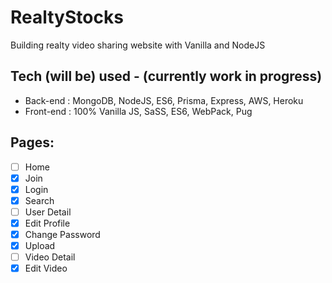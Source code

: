 # RealtyStocks

Building realty video sharing website with Vanilla and NodeJS

## Tech (will be) used - (currently work in progress)
- Back-end : MongoDB, NodeJS, ES6, Prisma, Express, AWS, Heroku
- Front-end : 100% Vanilla JS, SaSS, ES6, WebPack, Pug

## Pages:
- [ ] Home
- [x] Join
- [x] Login
- [x] Search
- [ ] User Detail
- [x] Edit Profile
- [x] Change Password
- [x] Upload
- [ ] Video Detail
- [x] Edit Video
